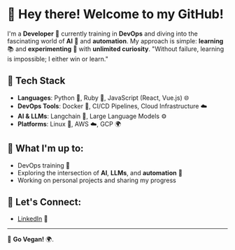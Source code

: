 # 👋 Hey there! Welcome to my GitHub!

I'm a **Developer** 🚀 currently training in **DevOps** and diving into the fascinating world of **AI** 🤖 and **automation**. My approach is simple: **learning** 📚 and **experimenting** 🔬 with **unlimited curiosity**. "Without failure, learning is impossible; I either win or learn."

## 🔧 Tech Stack
- **Languages**: Python 🐍, Ruby 💎, JavaScript (React, Vue.js) 🌐
- **DevOps Tools**: Docker 🐳, CI/CD Pipelines, Cloud Infrastructure ☁️
- **AI & LLMs**: Langchain 🤖, Large Language Models ⚙️
- **Platforms**: Linux 🐧, AWS ☁️, GCP 🌍

## 🌱 What I'm up to:
- DevOps training 🚀
- Exploring the intersection of **AI**, **LLMs**, and **automation** 🤖
- Working on personal projects and sharing my progress

## 💬 Let's Connect:
- [LinkedIn](https://www.linkedin.com/in/braulio-oyarzun/) 💼

---

🌱 **Go Vegan!** 🌍.

